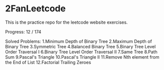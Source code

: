 2FanLeetcode
============

This is the practice repo for the leetcode website exercises.

Progress:
 12 / 174

 Solved Problems:
1.Minimum Depth of Binary Tree
2.Maximum Depth of Binary Tree
3.Symmetric Tree
4.Balanced Binary Tree
5.Binary Tree Level Order Traversal I
6.Binary Tree Level Order Traversal II
7.Same Tree
8.Path Sum
9.Pascal's Triangle
10.Pascal's Triangle II
11.Remove Nth element from the End of List
12.Factorial Trailing Zeroes
